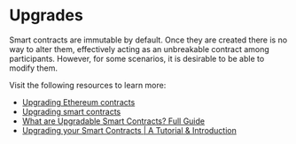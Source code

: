 # Upgrades

Smart contracts are immutable by default. Once they are created there is no way to alter them, effectively acting as an unbreakable contract among participants. However, for some scenarios, it is desirable to be able to modify them.

Visit the following resources to learn more:

- [Upgrading Ethereum contracts](https://ethereum.org/en/developers/docs/smart-contracts/upgrading/)
- [Upgrading smart contracts](https://docs.openzeppelin.com/learn/upgrading-smart-contracts)
- [What are Upgradable Smart Contracts? Full Guide](https://moralis.io/what-are-upgradable-smart-contracts-full-guide/)
- [Upgrading your Smart Contracts | A Tutorial & Introduction](https://youtu.be/bdXJmWajZRY)
